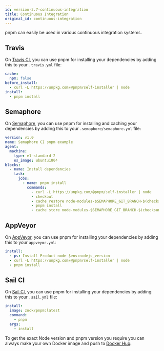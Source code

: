 ```yaml
---
id: version-3.7-continuous-integration
title: Continuous Integration
original_id: continuous-integration
---
```


pnpm can easily be used in various continuous integration systems.

## Travis

On [Travis CI](https://travis-ci.org/), you can use pnpm for installing your dependencies by adding this to your `.travis.yml` file:

```yaml
cache:
  npm: false
before_install:
  - curl -L https://unpkg.com/@pnpm/self-installer | node
install:
  - pnpm install
```

## Semaphore

On [Semaphore](https://semaphoreci.com), you can use pnpm for installing and caching your dependencies by adding this to your `.semaphore/semaphore.yml` file:

```yaml
version: v1.0
name: Semaphore CI pnpm example
agent:
  machine:
    type: e1-standard-2
    os_image: ubuntu1804
blocks:
  - name: Install dependencies
    task:
      jobs:
        - name: pnpm install
          commands:
            - curl -L https://unpkg.com/@pnpm/self-installer | node
            - checkout
            - cache restore node-modules-$SEMAPHORE_GIT_BRANCH-$(checksum package-lock.json),node-modules-$SEMAPHORE_GIT_BRANCH,node-modules-master
            - pnpm install
            - cache store node-modules-$SEMAPHORE_GIT_BRANCH-$(checksum package-lock.json) node_modules
```

## AppVeyor

On [AppVeyor](https://www.appveyor.com/), you can use pnpm for installing your dependencies by adding this to your `appveyor.yml`:

```yaml
install:
  - ps: Install-Product node $env:nodejs_version
  - curl -L https://unpkg.com/@pnpm/self-installer | node
  - pnpm install
```

## Sail CI

On [Sail CI](https://sail.ci/), you can use pnpm for installing your dependencies by adding this to your `.sail.yml` file:

```yaml
install:
  image: znck/pnpm:latest
  command:
    - pnpm
  args:
    - install
```
To get the exact Node version and pnpm version you require you can always make your own Docker image and push to [Docker Hub](https://hub.docker.com/).
